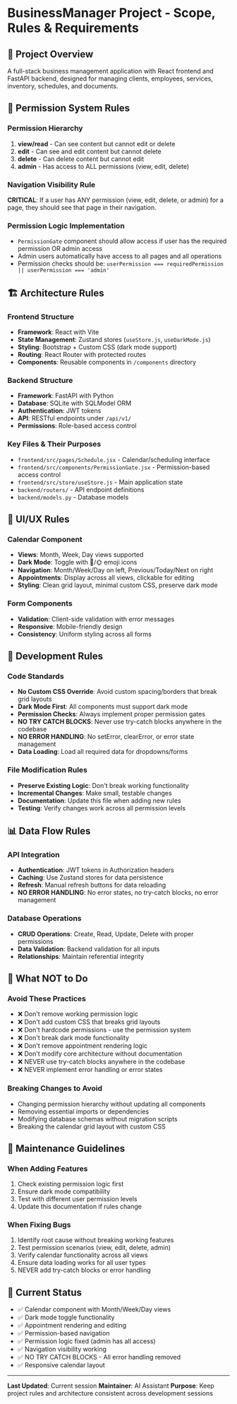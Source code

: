 # BusinessManager Project - Scope, Rules & Requirements

## 🎯 Project Overview
A full-stack business management application with React frontend and FastAPI backend, designed for managing clients, employees, services, inventory, schedules, and documents.

## 🔐 Permission System Rules

### Permission Hierarchy
1. **view/read** - Can see content but cannot edit or delete
2. **edit** - Can see and edit content but cannot delete
3. **delete** - Can delete content but cannot edit
4. **admin** - Has access to ALL permissions (view, edit, delete)

### Navigation Visibility Rule
**CRITICAL**: If a user has ANY permission (view, edit, delete, or admin) for a page, they should see that page in their navigation.

### Permission Logic Implementation
- `PermissionGate` component should allow access if user has the required permission OR admin access
- Admin users automatically have access to all pages and all operations
- Permission checks should be: `userPermission === requiredPermission || userPermission === 'admin'`

## 🏗️ Architecture Rules

### Frontend Structure
- **Framework**: React with Vite
- **State Management**: Zustand stores (`useStore.js`, `useDarkMode.js`)
- **Styling**: Bootstrap + Custom CSS (dark mode support)
- **Routing**: React Router with protected routes
- **Components**: Reusable components in `/components` directory

### Backend Structure
- **Framework**: FastAPI with Python
- **Database**: SQLite with SQLModel ORM
- **Authentication**: JWT tokens
- **API**: RESTful endpoints under `/api/v1/`
- **Permissions**: Role-based access control

### Key Files & Their Purposes
- `frontend/src/pages/Schedule.jsx` - Calendar/scheduling interface
- `frontend/src/components/PermissionGate.jsx` - Permission-based access control
- `frontend/src/store/useStore.js` - Main application state
- `backend/routers/` - API endpoint definitions
- `backend/models.py` - Database models

## 🎨 UI/UX Rules

### Calendar Component
- **Views**: Month, Week, Day views supported
- **Dark Mode**: Toggle with 🌚/🌞 emoji icons
- **Navigation**: Month/Week/Day on left, Previous/Today/Next on right
- **Appointments**: Display across all views, clickable for editing
- **Styling**: Clean grid layout, minimal custom CSS, preserve dark mode

### Form Components
- **Validation**: Client-side validation with error messages
- **Responsive**: Mobile-friendly design
- **Consistency**: Uniform styling across all forms

## 🔧 Development Rules

### Code Standards
- **No Custom CSS Override**: Avoid custom spacing/borders that break grid layouts
- **Dark Mode First**: All components must support dark mode
- **Permission Checks**: Always implement proper permission gates
- **NO TRY CATCH BLOCKS**: Never use try-catch blocks anywhere in the codebase
- **NO ERROR HANDLING**: No setError, clearError, or error state management
- **Data Loading**: Load all required data for dropdowns/forms

### File Modification Rules
- **Preserve Existing Logic**: Don't break working functionality
- **Incremental Changes**: Make small, testable changes
- **Documentation**: Update this file when adding new rules
- **Testing**: Verify changes work across all permission levels

## 📊 Data Flow Rules

### API Integration
- **Authentication**: JWT tokens in Authorization headers
- **Caching**: Use Zustand stores for data persistence
- **Refresh**: Manual refresh buttons for data reloading
- **NO ERROR HANDLING**: No error states, no try-catch blocks, no error management

### Database Operations
- **CRUD Operations**: Create, Read, Update, Delete with proper permissions
- **Data Validation**: Backend validation for all inputs
- **Relationships**: Maintain referential integrity

## 🚫 What NOT to Do

### Avoid These Practices
- ❌ Don't remove working permission logic
- ❌ Don't add custom CSS that breaks grid layouts
- ❌ Don't hardcode permissions - use the permission system
- ❌ Don't break dark mode functionality
- ❌ Don't remove appointment rendering logic
- ❌ Don't modify core architecture without documentation
- ❌ NEVER use try-catch blocks anywhere in the codebase
- ❌ NEVER implement error handling or error states

### Breaking Changes to Avoid
- Changing permission hierarchy without updating all components
- Removing essential imports or dependencies
- Modifying database schemas without migration scripts
- Breaking the calendar grid layout with custom CSS

## 🔄 Maintenance Guidelines

### When Adding Features
1. Check existing permission logic first
2. Ensure dark mode compatibility
3. Test with different user permission levels
4. Update this documentation if rules change

### When Fixing Bugs
1. Identify root cause without breaking working features
2. Test permission scenarios (view, edit, delete, admin)
3. Verify calendar functionality across all views
4. Ensure data loading works for all user types
5. NEVER add try-catch blocks or error handling

## 📝 Current Status
- ✅ Calendar component with Month/Week/Day views
- ✅ Dark mode toggle functionality
- ✅ Appointment rendering and editing
- ✅ Permission-based navigation
- ✅ Permission logic fixed (admin has all access)
- ✅ Navigation visibility working
- ✅ NO TRY CATCH BLOCKS - All error handling removed
- ✅ Responsive calendar layout

---
**Last Updated**: Current session
**Maintainer**: AI Assistant
**Purpose**: Keep project rules and architecture consistent across development sessions
